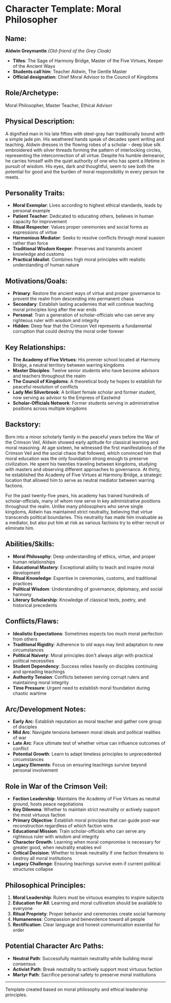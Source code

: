 # Character Template: Moral Philosopher

## Name:
**Aldwin Greymantle** *(Old-friend of the Grey Cloak)*
- **Titles**: The Sage of Harmony Bridge, Master of the Five Virtues, Keeper of the Ancient Ways
- **Students call him**: Teacher Aldwin, The Gentle Master
- **Official designation**: Chief Moral Advisor to the Council of Kingdoms

## Role/Archetype:
Moral Philosopher, Master Teacher, Ethical Advisor

## Physical Description:
A dignified man in his late fifties with steel-gray hair traditionally bound with a simple jade pin. His weathered hands speak of decades spent writing and teaching. Aldwin dresses in the flowing robes of a scholar - deep blue silk embroidered with silver threads forming the pattern of interlocking circles, representing the interconnection of all virtue. Despite his humble demeanor, he carries himself with the quiet authority of one who has spent a lifetime in pursuit of wisdom. His eyes, dark and thoughtful, seem to see both the potential for good and the burden of moral responsibility in every person he meets.

## Personality Traits:
- **Moral Exemplar**: Lives according to highest ethical standards, leads by personal example
- **Patient Teacher**: Dedicated to educating others, believes in human capacity for improvement
- **Ritual Respecter**: Values proper ceremonies and social forms as expressions of virtue
- **Harmonious Mediator**: Seeks to resolve conflicts through moral suasion rather than force
- **Traditional Wisdom Keeper**: Preserves and transmits ancient knowledge and customs
- **Practical Idealist**: Combines high moral principles with realistic understanding of human nature

## Motivations/Goals:
- **Primary**: Restore the ancient ways of virtue and proper governance to prevent the realm from descending into permanent chaos
- **Secondary**: Establish lasting academies that will continue teaching moral principles long after the war ends
- **Personal**: Train a generation of scholar-officials who can serve any righteous ruler with wisdom and integrity
- **Hidden**: Deep fear that the Crimson Veil represents a fundamental corruption that could destroy the moral order forever

## Key Relationships:
- **The Academy of Five Virtues**: His premier school located at Harmony Bridge, a neutral territory between warring kingdoms
- **Master Disciples**: Twelve senior students who have become advisors and teachers throughout the realm
- **The Council of Kingdoms**: A theoretical body he hopes to establish for peaceful resolution of conflicts
- **Lady Mei Silverbrook**: A brilliant female scholar and former student, now serving as advisor to the Empress of Eastwind
- **Scholar-Officials Network**: Former students serving in administrative positions across multiple kingdoms

## Backstory:
Born into a minor scholarly family in the peaceful years before the War of the Crimson Veil, Aldwin showed early aptitude for classical learning and moral reasoning. At age sixteen, he witnessed the first manifestations of the Crimson Veil and the social chaos that followed, which convinced him that moral education was the only foundation strong enough to preserve civilization. He spent his twenties traveling between kingdoms, studying with masters and observing different approaches to governance. At thirty, he established the Academy of Five Virtues at Harmony Bridge, a strategic location that allowed him to serve as neutral mediator between warring factions.

For the past twenty-five years, his academy has trained hundreds of scholar-officials, many of whom now serve in key administrative positions throughout the realm. Unlike many philosophers who serve single kingdoms, Aldwin has maintained strict neutrality, believing that virtue transcends political boundaries. This neutrality has made him invaluable as a mediator, but also put him at risk as various factions try to either recruit or eliminate him.

## Abilities/Skills:
- **Moral Philosophy**: Deep understanding of ethics, virtue, and proper human relationships
- **Educational Mastery**: Exceptional ability to teach and inspire moral development
- **Ritual Knowledge**: Expertise in ceremonies, customs, and traditional practices
- **Political Wisdom**: Understanding of governance, diplomacy, and social harmony
- **Literary Scholarship**: Knowledge of classical texts, poetry, and historical precedents

## Conflicts/Flaws:
- **Idealistic Expectations**: Sometimes expects too much moral perfection from others
- **Traditional Rigidity**: Adherence to old ways may limit adaptation to new circumstances
- **Political Naivety**: Moral principles don't always align with practical political necessities
- **Student Dependency**: Success relies heavily on disciples continuing and spreading teachings
- **Authority Tension**: Conflicts between serving corrupt rulers and maintaining moral integrity
- **Time Pressure**: Urgent need to establish moral foundation during chaotic wartime

## Arc/Development Notes:
- **Early Arc**: Establish reputation as moral teacher and gather core group of disciples
- **Mid Arc**: Navigate tensions between moral ideals and political realities of war
- **Late Arc**: Face ultimate test of whether virtue can influence outcomes of conflict
- **Potential Growth**: Learn to adapt timeless principles to unprecedented circumstances
- **Legacy Elements**: Focus on ensuring teachings survive beyond personal involvement

## Role in War of the Crimson Veil:
- **Faction Leadership**: Maintains the Academy of Five Virtues as neutral ground, hosts peace negotiations
- **Key Dilemma**: Whether to maintain strict neutrality or actively support the most virtuous faction
- **Primary Objective**: Establish moral principles that can guide post-war reconstruction regardless of which faction wins
- **Educational Mission**: Train scholar-officials who can serve any righteous ruler with wisdom and integrity
- **Character Growth**: Learning when moral compromise is necessary for greater good, when neutrality enables evil
- **Critical Decision**: Whether to break neutrality if one faction threatens to destroy all moral institutions
- **Legacy Challenge**: Ensuring teachings survive even if current political structures collapse

## Philosophical Principles:
1. **Moral Leadership**: Rulers must be virtuous examples to inspire subjects
2. **Education for All**: Learning and moral cultivation should be available to everyone
3. **Ritual Propriety**: Proper behavior and ceremonies create social harmony
4. **Humaneness**: Compassion and benevolence toward all people
5. **Rectification**: Clear language and honest communication essential for order

## Potential Character Arc Paths:
- **Neutral Path**: Successfully maintain neutrality while building moral consensus
- **Activist Path**: Break neutrality to actively support most virtuous faction
- **Martyr Path**: Sacrifice personal safety to preserve moral institutions

---
Template created based on moral philosophy and ethical leadership principles.
